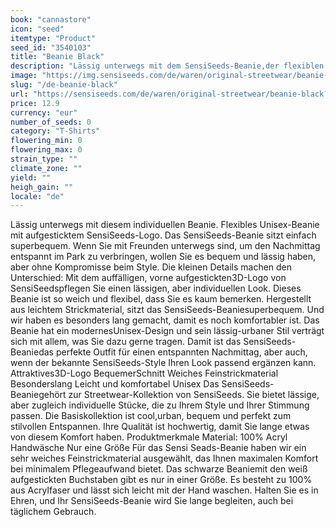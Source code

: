 ```yaml
---
book: "cannastore"
icon: "seed"
itemtype: "Product"
seed_id: "3540103"
title: "Beanie Black"
description: "Lässig unterwegs mit dem SensiSeeds-Beanie,der flexiblen Mütze mit dem bekannten SensiSeeds-Logo in 3D – sitzt superbequem. Jetzt online kaufen!"
image: "https://img.sensiseeds.com/de/waren/original-streetwear/beanie-black-image.png"
slug: "/de-beanie-black"
url: "https://sensiseeds.com/de/waren/original-streetwear/beanie-black?a_aid=cannastore"
price: 12.9
currency: "eur"
number_of_seeds: 0
category: "T-Shirts"
flowering_min: 0
flowering_max: 0
strain_type: ""
climate_zone: ""
yield: ""
heigh_gain: ""
locale: "de"
---
```

Lässig unterwegs mit diesem individuellen Beanie. Flexibles Unisex-Beanie mit aufgesticktem SensiSeeds-Logo. Das SensiSeeds-Beanie sitzt einfach superbequem. Wenn Sie mit Freunden unterwegs sind, um den Nachmittag entspannt im Park zu verbringen, wollen Sie es bequem und lässig haben, aber ohne Kompromisse beim Style. Die kleinen Details machen den Unterschied: Mit dem auffälligen, vorne aufgestickten3D-Logo von SensiSeedspflegen Sie einen lässigen, aber individuellen Look. Dieses Beanie ist so weich und flexibel, dass Sie es kaum bemerken. Hergestellt aus leichtem Strickmaterial, sitzt das SensiSeeds-Beaniesuperbequem. Und wir haben es besonders lang gemacht, damit es noch komfortabler ist. Das Beanie hat ein modernesUnisex-Design und sein lässig-urbaner Stil verträgt sich mit allem, was Sie dazu gerne tragen. Damit ist das SensiSeeds-Beaniedas perfekte Outfit für einen entspannten Nachmittag, aber auch, wenn der bekannte SensiSeeds-Style Ihren Look passend ergänzen kann. Attraktives3D-Logo BequemerSchnitt Weiches Feinstrickmaterial Besonderslang Leicht und komfortabel Unisex Das SensiSeeds-Beaniegehört zur Streetwear-Kollektion von SensiSeeds. Sie bietet lässige, aber zugleich individuelle Stücke, die zu Ihrem Style und Ihrer Stimmung passen. Die Basiskollektion ist cool,urban, bequem und perfekt zum stilvollen Entspannen. Ihre Qualität ist hochwertig, damit Sie lange etwas von diesem Komfort haben. Produktmerkmale Material: 100% Acryl Handwäsche Nur eine Größe Für das Sensi Seads-Beanie haben wir ein sehr weiches Feinstrickmaterial ausgewählt, das Ihnen maximalen Komfort bei minimalem Pflegeaufwand bietet. Das schwarze Beaniemit den weiß aufgestickten Buchstaben gibt es nur in einer Größe. Es besteht zu 100% aus Acrylfaser und lässt sich leicht mit der Hand waschen. Halten Sie es in Ehren, und Ihr SensiSeeds-Beanie wird Sie lange begleiten, auch bei täglichem Gebrauch.
